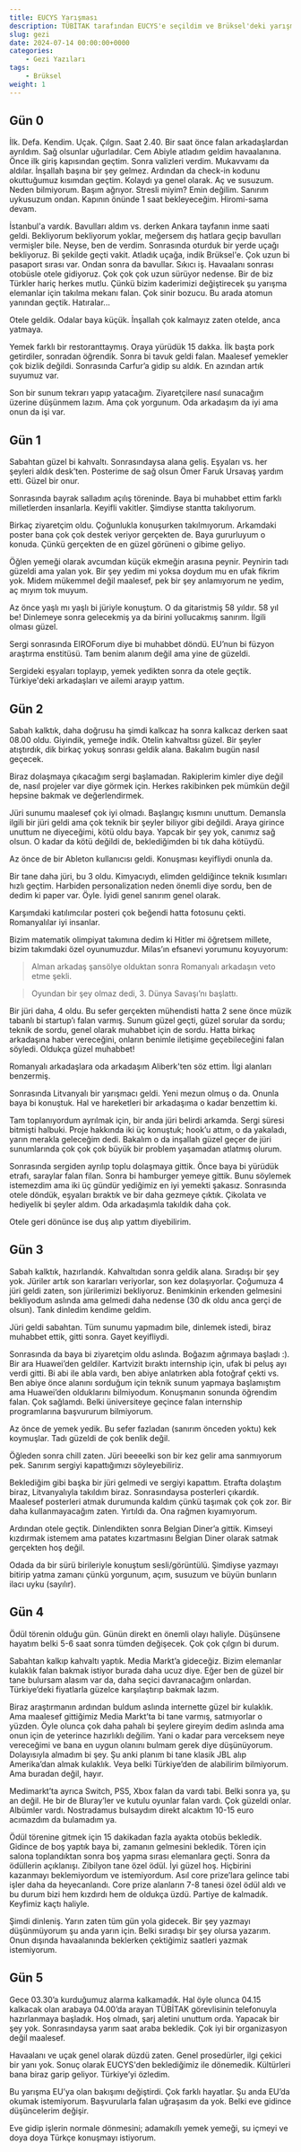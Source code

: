 ```yaml
---
title: EUCYS Yarışması
description: TÜBİTAK tarafından EUCYS'e seçildim ve Brüksel'deki yarışmaya katıldım.
slug: gezi
date: 2024-07-14 00:00:00+0000
categories:
    - Gezi Yazıları
tags:
    - Brüksel
weight: 1
---
```


## Gün 0

İlk. Defa. Kendim. Uçak. Çılgın. Saat 2.40. Bir saat önce falan arkadaşlardan ayrıldım. Sağ olsunlar uğurladılar. Cem Abiyle atladım geldim havaalanına. Önce ilk giriş kapısından geçtim. Sonra valizleri verdim. Mukavvamı da aldılar. İnşallah başına bir şey gelmez. Ardından da check-in kodunu okuttuğumuz kısımdan geçtim. Kolaydı ya genel olarak. Aç ve susuzum. Neden bilmiyorum. Başım ağrıyor. Stresli miyim? Emin değilim. Sanırım uykusuzum ondan. Kapının önünde 1 saat bekleyeceğim. Hiromi-sama devam.

İstanbul'a vardık. Bavulları aldım vs. derken Ankara tayfanın inme saati geldi. Bekliyorum bekliyorum yoklar, meğersem dış hatlara geçip bavulları vermişler bile. Neyse, ben de verdim. Sonrasında oturduk bir yerde uçağı bekliyoruz. Bi şekilde geçti vakit. Atladık uçağa, indik Brüksel'e. Çok uzun bi pasaport sırası var. Ondan sonra da bavullar. Sıkıcı iş. Havaalanı sonrası otobüsle otele gidiyoruz. Çok çok çok uzun sürüyor nedense. Bir de biz Türkler hariç herkes mutlu. Çünkü bizim kaderimizi değiştirecek şu yarışma elemanlar için takılma mekanı falan. Çok sinir bozucu. Bu arada atomun yanından geçtik. Hatıralar...

Otele geldik. Odalar baya küçük. İnşallah çok kalmayız zaten otelde, anca yatmaya.

Yemek farklı bir restoranttaymış. Oraya yürüdük 15 dakka. İlk başta pork getirdiler, sonradan öğrendik. Sonra bi tavuk geldi falan. Maalesef yemekler çok bizlik değildi. Sonrasında Carfur’a gidip su aldık. En azından artık suyumuz var.

Son bir sunum tekrarı yapıp yatacağım. Ziyaretçilere nasıl sunacağım üzerine düşünmem lazım. Ama çok yorgunum. Oda arkadaşım da iyi ama onun da işi var.

## Gün 1

Sabahtan güzel bi kahvaltı. Sonrasındaysa alana geliş. Eşyaları vs. her şeyleri aldık desk’ten. Posterime de sağ olsun Ömer Faruk Ursavaş yardım etti. Güzel bir onur.

Sonrasında bayrak salladım açılış töreninde. Baya bi muhabbet ettim farklı milletlerden insanlarla. Keyifli vakitler. Şimdiyse stantta takılıyorum.

Birkaç ziyaretçim oldu. Çoğunlukla konuşurken takılmıyorum. Arkamdaki poster bana çok çok destek veriyor gerçekten de. Baya gururluyum o konuda. Çünkü gerçekten de en güzel görüneni o gibime geliyo.

Öğlen yemeği olarak avcumdan küçük ekmeğin arasına peynir. Peynirin tadı güzeldi ama yalan yok. Bir şey yedim mi yoksa doydum mu en ufak fikrim yok. Midem mükemmel değil maalesef, pek bir şey anlamıyorum ne yedim, aç mıyım tok muyum.

Az önce yaşlı mı yaşlı bi jüriyle konuştum. O da gitaristmiş 58 yıldır. 58 yıl be! Dinlemeye sonra gelecekmiş ya da birini yollucakmış sanırım. İlgili olması güzel.

Sergi sonrasında EIROForum diye bi muhabbet döndü. EU’nun bi füzyon araştırma enstitüsü. Tam benim alanım değil ama yine de güzeldi.

Sergideki eşyaları toplayıp, yemek yedikten sonra da otele geçtik. Türkiye'deki arkadaşları ve ailemi arayıp yattım.

## Gün 2

Sabah kalktık, daha doğrusu ha şimdi kalkcaz ha sonra kalkcaz derken saat 08.00 oldu. Giyindik, yemeğe indik. Otelin kahvaltısı güzel. Bir şeyler atıştırdık, dik birkaç yokuş sonrası geldik alana. Bakalım bugün nasıl geçecek.

Biraz dolaşmaya çıkacağım sergi başlamadan. Rakiplerim kimler diye değil de, nasıl projeler var diye görmek için. Herkes rakibinken pek mümkün değil hepsine bakmak ve değerlendirmek.

Jüri sunumu maalesef çok iyi olmadı. Başlangıç kısmını unuttum. Demansla ilgili bir jüri geldi ama çok teknik bir şeyler biliyor gibi değildi. Araya girince unuttum ne diyeceğimi, kötü oldu baya. Yapcak bir şey yok, canımız sağ olsun. O kadar da kötü değildi de, beklediğimden bi tık daha kötüydü.

Az önce de bir Ableton kullanıcısı geldi. Konuşması keyifliydi onunla da.

Bir tane daha jüri, bu 3 oldu. Kimyacıydı, elimden geldiğince teknik kısımları hızlı geçtim. Harbiden personalization neden önemli diye sordu, ben de dedim ki paper var. Öyle. İyidi genel sanırım genel olarak.

Karşımdaki katılımcılar posteri çok beğendi hatta fotosunu çekti. Romanyalılar iyi insanlar.

Bizim matematik olimpiyat takımına dedim ki Hitler mi öğretsem millete, bizim takımdaki özel oyunumuzdur. Milas’ın efsanevi yorumunu koyuyorum:

> Alman arkadaş şansölye olduktan sonra Romanyalı arkadaşın veto etme şekli.

> Oyundan bir şey olmaz dedi, 3. Dünya Savaşı’nı başlattı.

Bir jüri daha, 4 oldu. Bu sefer gerçekten mühendisti hatta 2 sene önce müzik tabanlı bi startup’ı falan varmış. Sunum güzel geçti, güzel sorular da sordu; teknik de sordu, genel olarak muhabbet için de sordu. Hatta birkaç arkadaşına haber vereceğini, onların benimle iletişime geçebileceğini falan söyledi. Oldukça güzel muhabbet!

Romanyalı arkadaşlara oda arkadaşım Aliberk'ten söz ettim. İlgi alanları benzermiş. 

Sonrasında Litvanyalı bir yarışmacı geldi. Yeni mezun olmuş o da. Onunla baya bi konuştuk. Hal ve hareketleri bir arkadaşıma o kadar benzettim ki.

Tam toplanıyordum ayrılmak için, bir anda jüri belirdi arkamda. Sergi süresi bitmişti halbuki. Proje hakkında iki üç konuştuk; hook’u attım, o da yakaladı, yarın merakla geleceğim dedi. Bakalım o da inşallah güzel geçer de jüri sunumlarında çok çok çok büyük bir problem yaşamadan atlatmış olurum.

Sonrasında sergiden ayrılıp toplu dolaşmaya gittik. Önce baya bi yürüdük etrafı, saraylar falan filan. Sonra bi hamburger yemeye gittik. Bunu söylemek istemezdim ama iki üç gündür yediğimiz en iyi yemekti şakasız. Sonrasında otele döndük, eşyaları bıraktık ve bir daha gezmeye çıktık. Çikolata ve hediyelik bi şeyler aldım. Oda arkadaşımla takıldık daha çok.

Otele geri dönünce ise duş alıp yattım diyebilirim.

## Gün 3

Sabah kalktık, hazırlandık. Kahvaltıdan sonra geldik alana. Sıradışı bir şey yok. Jüriler artık son kararları veriyorlar, son kez dolaşıyorlar. Çoğumuza 4 jüri geldi zaten, son jürilerimizi bekliyoruz. Benimkinin erkenden gelmesini bekliyodum aslında ama gelmedi daha nedense (30 dk oldu anca gerçi de olsun). Tank dinledim kendime geldim.

Jüri geldi sabahtan. Tüm sunumu yapmadım bile, dinlemek istedi, biraz muhabbet ettik, gitti sonra. Gayet keyifliydi.

Sonrasında da baya bi ziyaretçim oldu aslında. Boğazım ağrımaya başladı :). Bir ara Huawei’den geldiler. Kartvizit bıraktı internship için, ufak bi peluş ayı verdi gitti. Bi abi ile abla vardı, ben abiye anlatırken abla fotoğraf çekti vs. Ben abiye önce alanını sorduğum için teknik sunum yapmaya başlamıştım ama Huawei’den olduklarını bilmiyodum. Konuşmanın sonunda öğrendim falan. Çok sağlamdı. Belki üniversiteye geçince falan internship programlarına başvururum bilmiyorum.

Az önce de yemek yedik. Bu sefer fazladan (sanırım önceden yoktu) kek koymuşlar. Tadı güzeldi de çok benlik değil.

Öğleden sonra chill zaten. Jüri beeeelki son bir kez gelir ama sanmıyorum pek. Sanırım sergiyi kapattığımızı söyleyebiliriz.

Beklediğim gibi başka bir jüri gelmedi ve sergiyi kapattım. Etrafta dolaştım biraz, Litvanyalıyla takıldım biraz. Sonrasındaysa posterleri çıkardık. Maalesef posterleri atmak durumunda kaldım çünkü taşımak çok çok zor. Bir daha kullanmayacağım zaten. Yırtıldı da. Ona rağmen kıyamıyorum.

Ardından otele geçtik. Dinlendikten sonra Belgian Diner’a gittik. Kimseyi kızdırmak istemem ama patates kızartmasını Belgian Diner olarak satmak gerçekten hoş değil.

Odada da bir sürü birileriyle konuştum sesli/görüntülü. Şimdiyse yazmayı bitirip yatma zamanı çünkü yorgunum, açım, susuzum ve büyün bunların ilacı uyku (sayılır).

## Gün 4

Ödül törenin olduğu gün. Günün direkt en önemli olayı haliyle. Düşünsene hayatım belki 5-6 saat sonra tümden değişecek. Çok çok çılgın bi durum.

Sabahtan kalkıp kahvaltı yaptık. Media Markt’a gideceğiz. Bizim elemanlar kulaklık falan bakmak istiyor burada daha ucuz diye. Eğer ben de güzel bir tane bulursam alasım var da, daha seçici davranacağım onlardan. Türkiye’deki fiyatlarla güzelce karşılaştırıp bakmak lazım.

Biraz araştırmanın ardından buldum aslında internette güzel bir kulaklık. Ama maalesef gittiğimiz Media Markt’ta bi tane varmış, satmıyorlar o yüzden. Öyle olunca çok daha pahalı bi şeylere gireyim dedim aslında ama onun için de yeterince hazırlıklı değilim. Yani o kadar para verceksem neye vereceğimi ve bana en uygun olanını bulmam gerek diye düşünüyorum. Dolayısıyla almadım bi şey. Şu anki planım bi tane klasik JBL alıp Amerika’dan almak kulaklık. Veya belki Türkiye’den de alabilirim bilmiyorum. Ama buradan değil, hayır.

Medimarkt’ta ayrıca Switch, PS5, Xbox falan da vardı tabi. Belki sonra ya, şu an değil. He bir de Bluray’ler ve kutulu oyunlar falan vardı. Çok güzeldi onlar. Albümler vardı. Nostradamus bulsaydım direkt alcaktım 10-15 euro acımazdım da bulamadım ya.

Ödül törenine gitmek için 15 dakikadan fazla ayakta otobüs bekledik. Gidince de boş yaptık baya bi, zamanın gelmesini bekledik. Tören için salona toplandıktan sonra boş yapma sırası elemanlara geçti. Sonra da ödüllerin açıklanışı. Zibilyon tane özel ödül. İyi güzel hoş. Hiçbirini kazanmayı beklemiyordum ve istemiyordum. Asıl core prize’lara gelince tabi işler daha da heyecanlandı. Core prize alanların 7-8 tanesi özel ödül aldı ve bu durum bizi hem kızdırdı hem de oldukça üzdü. Partiye de kalmadık. Keyfimiz kaçtı haliyle.

Şimdi dinleniş. Yarın zaten tüm gün yola gidecek. Bir şey yazmayı düşünmüyorum şu anda yarın için. Belki sıradışı bir şey olursa yazarım. Onun dışında havaalanında beklerken çektiğimiz saatleri yazmak istemiyorum.

## Gün 5

Gece 03.30’a kurduğumuz alarma kalkamadık. Hal öyle olunca 04.15 kalkacak olan arabaya 04.00’da arayan TÜBİTAK görevlisinin telefonuyla hazırlanmaya başladık. Hoş olmadı, şarj aletini unuttum orda. Yapacak bir şey yok. Sonrasındaysa yarım saat araba bekledik. Çok iyi bir organizasyon değil maalesef.

Havaalanı ve uçak genel olarak düzdü zaten. Genel prosedürler, ilgi çekici bir yanı yok. Sonuç olarak EUCYS'den beklediğimiz ile dönemedik. Kültürleri bana biraz garip geliyor. Türkiye’yi özledim.

Bu yarışma EU’ya olan bakışımı değiştirdi. Çok farklı hayatlar. Şu anda EU’da okumak istemiyorum. Başvurularla falan uğraşasım da yok. Belki eve gidince düşüncelerim değişir.

Eve gidip işlerin normale dönmesini; adamakıllı yemek yemeği, su içmeyi ve doya doya Türkçe konuşmayı istiyorum.
